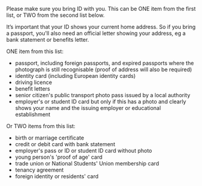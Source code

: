 Please make sure you bring ID with you. This can be ONE item from the first list, or TWO from the second list below. 

It’s important that your ID shows your current home address. So if you bring a passport, you'll also need an official letter showing your address, eg a bank statement or benefits letter. 

ONE item from this list:

* passport, including foreign passports, and expired passports where the photograph is still recognisable (proof of address will also be required)
* identity card (including European identity cards) 
* driving licence
* benefit letters
* senior citizen's public transport photo pass issued by a local authority
* employer's or student ID card but only if this has a photo and clearly shows your name and the issuing employer or educational establishment

Or TWO items from this list:

* birth or marriage certificate
* credit or debit card with bank statement 
* employer's pass or ID or student ID card without photo 
* young person's 'proof of age' card
* trade union or National Students' Union membership card
* tenancy agreement
* foreign identity or residents' card
